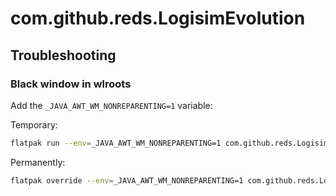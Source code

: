 # com.github.reds.LogisimEvolution

## Troubleshooting

### Black window in wlroots

Add the `_JAVA_AWT_WM_NONREPARENTING=1` variable:

Temporary:

```bash
flatpak run --env=_JAVA_AWT_WM_NONREPARENTING=1 com.github.reds.LogisimEvolution
```

Permanently:

```bash
flatpak override --env=_JAVA_AWT_WM_NONREPARENTING=1 com.github.reds.LogisimEvolution # Add --user if it is installer per user
```
